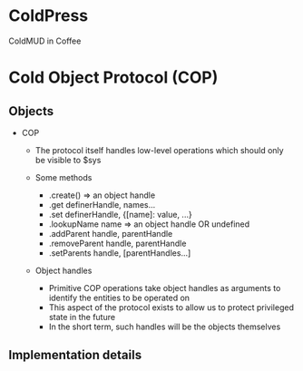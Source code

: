# ColdPress

ColdMUD in Coffee

# Cold Object Protocol (COP)

## Objects

- COP
  - The protocol itself handles low-level operations which should only be visible to $sys

  - Some methods
    - .create() => an object handle
    - .get definerHandle, names...
    - .set definerHandle, {[name]: value, ...}
    - .lookupName name => an object handle OR undefined
    - .addParent    handle,  parentHandle
    - .removeParent handle,  parentHandle
    - .setParents   handle, [parentHandles...]

  - Object handles
    - Primitive COP operations take object handles as arguments to identify the entities to be operated on
    - This aspect of the protocol exists to allow us to protect privileged state in the future
    - In the short term, such handles will be the objects themselves

## Implementation details


